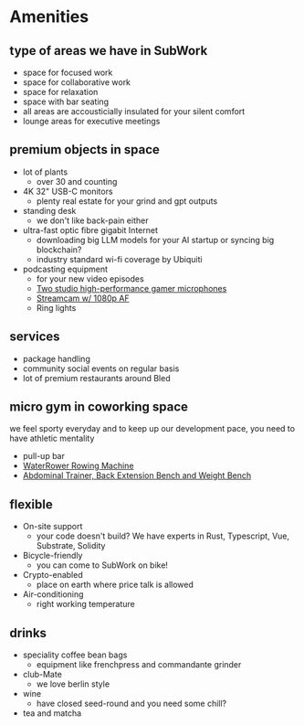 # Amenities

type of areas we have in SubWork
---
- space for focused work
- space for collaborative work
- space for relaxation
- space with bar seating
- all areas are accousticially insulated for your silent comfort
- lounge areas for executive meetings

premium objects in space
---
- lot of plants 
  - over 30 and counting
- 4K 32" USB-C monitors 
  - plenty real estate for your grind and gpt outputs
- standing desk
  - we don't like back-pain either
- ultra-fast optic fibre gigabit Internet
  - downloading big LLM models for your AI startup or syncing big blockchain?
  - industry standard wi-fi coverage by Ubiquiti
- podcasting equipment
  - for your new video episodes
  - [Two studio high-performance gamer microphones](https://hyperx.com/products/hyperx-quadcast-s-usb-microphone?variant=41031692058781)
  - [Streamcam w/ 1080p AF](https://www.logitech.com/en-ch/products/webcams/streamcam.960-001281.html)
  - Ring lights
  
services
---
- package handling 
- community social events on regular basis
- lot of premium restaurants around Bled

micro gym in coworking space
---
we feel sporty everyday and to keep up our development pace, you need to have athletic mentality
- pull-up bar 
- [WaterRower Rowing Machine](https://www.nohrd.com/us/waterrower/)
- [Abdominal Trainer, Back Extension Bench and Weight Bench](https://www.nohrd.com/us/triatrainer/)

flexible
---
- On-site support 
  - your code doesn't build? We have experts in Rust, Typescript, Vue, Substrate, Solidity
- Bicycle-friendly
  - you can come to SubWork on bike!
- Crypto-enabled
  - place on earth where price talk is allowed
- Air-conditioning
  - right working temperature

drinks 
---
- speciality coffee bean bags
  - equipment like frenchpress and commandante grinder
- club-Mate
  - we love berlin style
- wine
  - have closed seed-round and you need some chill?
- tea and matcha
